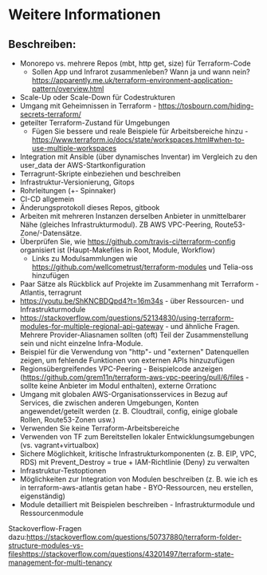 # Weitere Informationen

## Beschreiben:
* Monorepo vs. mehrere Repos (mbt, http get, size) für Terraform-Code
  - Sollen App und Infrarot zusammenleben? Wann ja und wann nein? https://apparently.me.uk/terraform-environment-application-pattern/overview.html
* Scale-Up oder Scale-Down für Codestrukturen
* Umgang mit Geheimnissen in Terraform - https://tosbourn.com/hiding-secrets-terraform/
* geteilter Terraform-Zustand für Umgebungen
  - Fügen Sie bessere und reale Beispiele für Arbeitsbereiche hinzu - https://www.terraform.io/docs/state/workspaces.html#when-to-use-multiple-workspaces
* Integration mit Ansible (über dynamisches Inventar) im Vergleich zu den user_data der AWS-Startkonfiguration
* Terragrunt-Skripte einbeziehen und beschreiben
* Infrastruktur-Versionierung, Gitops
* Rohrleitungen (+- Spinnaker)
* CI-CD allgemein
* Änderungsprotokoll dieses Repos, gitbook
* Arbeiten mit mehreren Instanzen derselben Anbieter in unmittelbarer Nähe (gleiches Infrastrukturmodul). ZB AWS VPC-Peering, Route53-Zone/-Datensätze.
* Überprüfen Sie, wie https://github.com/travis-ci/terraform-config organisiert ist (Haupt-Makefiles in Root, Module, Workflow)
  - Links zu Modulsammlungen wie https://github.com/wellcometrust/terraform-modules und Telia-oss hinzufügen
* Paar Sätze als Rückblick auf Projekte im Zusammenhang mit Terraform - Atlantis, terragrunt
* https://youtu.be/ShKNCBDQpd4?t=16m34s - über Ressourcen- und Infrastrukturmodule
* https://stackoverflow.com/questions/52134830/using-terraform-modules-for-multiple-regional-api-gateway - und ähnliche Fragen. Mehrere Provider-Aliasnamen sollten (oft) Teil der Zusammenstellung sein und nicht einzelne Infra-Module.
* Beispiel für die Verwendung von "http"- und "externen" Datenquellen zeigen, um fehlende Funktionen von externen APIs hinzuzufügen
* Regionsübergreifendes VPC-Peering - Beispielcode anzeigen (https://github.com/grem11n/terraform-aws-vpc-peering/pull/6/files - sollte keine Anbieter im Modul enthalten), externe Orrationc
* Umgang mit globalen AWS-Organisationsservices in Bezug auf Services, die zwischen anderen Umgebungen, Konten angewendet/geteilt werden (z. B. Cloudtrail, config, einige globale Rollen, Route53-Zonen usw.)
* Verwenden Sie keine Terraform-Arbeitsbereiche
* Verwenden von TF zum Bereitstellen lokaler Entwicklungsumgebungen (vs. vagrant+virtualbox)
* Sichere Möglichkeit, kritische Infrastrukturkomponenten (z. B. EIP, VPC, RDS) mit Prevent_Destroy = true + IAM-Richtlinie (Deny) zu verwalten
* Infrastruktur-Testoptionen
* Möglichkeiten zur Integration von Modulen beschreiben (z. B. wie ich es in terraform-aws-atlantis getan habe - BYO-Ressourcen, neu erstellen, eigenständig)
* Module detailliert mit Beispielen beschreiben - Infrastrukturmodule und Ressourcenmodule

Stackoverflow-Fragen dazu:https://stackoverflow.com/questions/50737880/terraform-folder-structure-modules-vs-fileshttps://stackoverflow.com/questions/43201497/terraform-state-management-for-multi-tenancy
